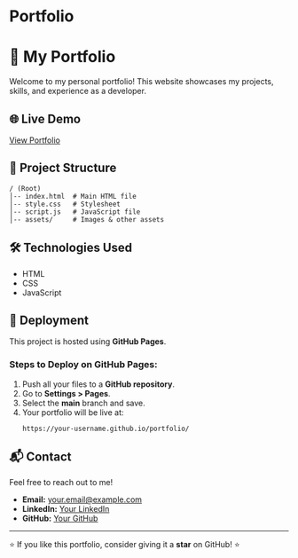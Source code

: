 # Portfolio
# 🚀 My Portfolio

Welcome to my personal portfolio! This website showcases my projects, skills, and experience as a developer.

## 🌐 Live Demo
[View Portfolio](https://SPV724.github.io/portfolio/)

## 📂 Project Structure
```
/ (Root)
│-- index.html  # Main HTML file
│-- style.css   # Stylesheet
│-- script.js   # JavaScript file
│-- assets/     # Images & other assets
```

## 🛠️ Technologies Used
- HTML
- CSS
- JavaScript

## 🚀 Deployment
This project is hosted using **GitHub Pages**.

### Steps to Deploy on GitHub Pages:
1. Push all your files to a **GitHub repository**.
2. Go to **Settings > Pages**.
3. Select the **main** branch and save.
4. Your portfolio will be live at:
   ```
   https://your-username.github.io/portfolio/
   ```

## 📬 Contact
Feel free to reach out to me!
- **Email:** your.email@example.com
- **LinkedIn:** [Your LinkedIn](https://linkedin.com/in/yourprofile)
- **GitHub:** [Your GitHub](https://github.com/your-username)

---
⭐ If you like this portfolio, consider giving it a **star** on GitHub! ⭐


